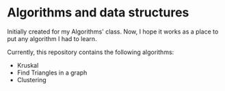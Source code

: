 # Algorithms and data structures

Initially created for my Algorithms' class. Now, I hope it works as a place to put any algorithm I had to learn.

Currently, this repository contains the following algorithms:

* Kruskal
* Find Triangles in a graph
* Clustering
